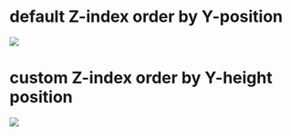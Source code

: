 <h1>default Z-index order by Y-position</h1>
<img src="./assets/dosc/sortByY.jpeg"/>
<h1>custom Z-index order by Y-height position</h1>
<img src="./assets/dosc/sortByYZindex.jpeg"/>
